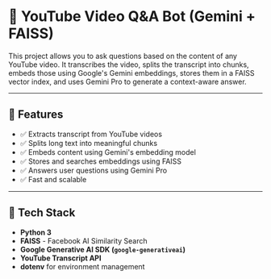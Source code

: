 # 🎥 YouTube Video Q&A Bot (Gemini + FAISS)

This project allows you to ask questions based on the content of any YouTube video. It transcribes the video, splits the transcript into chunks, embeds those using Google's Gemini embeddings, stores them in a FAISS vector index, and uses Gemini Pro to generate a context-aware answer.

---

## 🚀 Features

- ✅ Extracts transcript from YouTube videos  
- ✅ Splits long text into meaningful chunks  
- ✅ Embeds content using Gemini's embedding model  
- ✅ Stores and searches embeddings using FAISS  
- ✅ Answers user questions using Gemini Pro  
- ✅ Fast and scalable

---

## 🧠 Tech Stack

- **Python 3**
- **FAISS** - Facebook AI Similarity Search
- **Google Generative AI SDK (`google-generativeai`)**
- **YouTube Transcript API**
- **dotenv** for environment management
